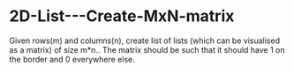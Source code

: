 # 2D-List---Create-MxN-matrix
Given rows(m) and columns(n), create list of lists (which can be visualised as a matrix) of size m*n.. The matrix should be such that it should have 1 on the border and 0 everywhere else.
